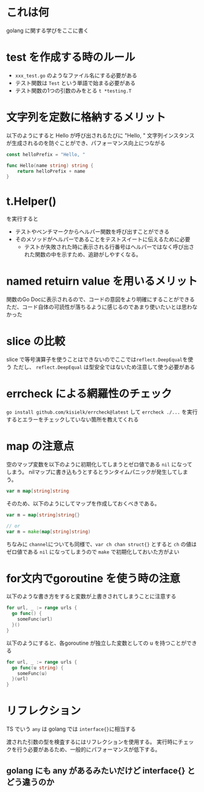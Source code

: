 # これは何
golang に関する学びをここに書く

# test を作成する時のルール
- `xxx_test.go` のようなファイル名にする必要がある
- テスト関数は `Test` という単語で始まる必要がある
- テスト関数の1つの引数のみをとる `t *testing.T`

# 文字列を定数に格納するメリット
以下のようにすると Hello が呼び出されるたびに "Hello, " 文字列インスタンスが生成されるのを防ぐことができ、パフォーマンス向上につながる

```go
const helloPrefix = "Hello, "

func Hello(name string) string {
	return helloPrefix + name
}
```

# t.Helper()
を実行すると
- テストやベンチマークからヘルパー関数を呼び出すことができる
- そのメソッドがヘルパーであることをテストスイートに伝えるために必要
  - テストが失敗された時に表示される行番号はヘルパーではなく呼び出された関数の中を示すため、追跡がしやすくなる。

# named retuirn value を用いるメリット
関数のGo Docに表示されるので、コードの意図をより明確にすることができる
ただ、コード自体の可読性が落ちるように感じるのであまり使いたいとは思わなかった

# slice の比較
slice で等号演算子を使うことはできないのでここでは`reflect.DeepEqual`を使う
ただし、 `reflect.DeepEqual` は型安全ではないため注意して使う必要がある

# errcheck による網羅性のチェック
`go install github.com/kisielk/errcheck@latest` して `errcheck ./...` を実行するとエラーをチェックしていない箇所を教えてくれる

# map の注意点
空のマップ変数を以下のように初期化してしまうとゼロ値である `nil` になってしまう。 nilマップに書き込もうとするとランタイムパニックが発生してしまう。
```go
var m map[string]string
```

そのため、以下のようにしてマップを作成しておくべきである。
```go
var m = map[string]string{}

// or
var m = make(map[string]string)
```

ちなみに `channel`についても同様で、`var ch chan struct{}` とすると `ch` の値はゼロ値である `nil` になってしまうので `make` で初期化しておいた方がよい

# for文内でgoroutine を使う時の注意
以下のような書き方をすると変数が上書きされてしまうことに注意する
```go
for url, _ := range urls {
  go func() {
    someFunc(url)
  }()
}
```
以下のようにすると、各goroutine が独立した変数としての u を持つことができる
```go
for url, _ := range urls {
  go func(u string) {
    someFunc(u)
  }(url)
}
```

# リフレクション
TS でいう `any` は golang では `interface{}`に相当する

渡された引数の型を検査するにはリフレクションを使用する。
実行時にチェックを行う必要があるため、一般的にパフォーマンスが低下する。

## golang にも any があるみたいだけど interface{} とどう違うのか

